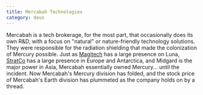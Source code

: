 ```yaml
---
title: Mercabah Technologies
category: deus
---
```

Mercabah is a tech brokerage, for the most part, that occasionally does its own R&amp;D, with a focus on &quot;natural&quot; or nature-friendly technology solutions. They were responsible for the radiation shielding that made the colonization of Mercury possible. Just as [Magitech](org-magitech) has a large presence on Luna, [StratCo](org-strat-co) has a large presence in Europe and Antarctica, and Midgard is the major power in Asia, Mercabah essentially owned Mercury... until the incident. Now Mercabah's Mercury division has folded, and the stock price of Mercabah's Earth division has plummeted as the company holds on by a thread.
